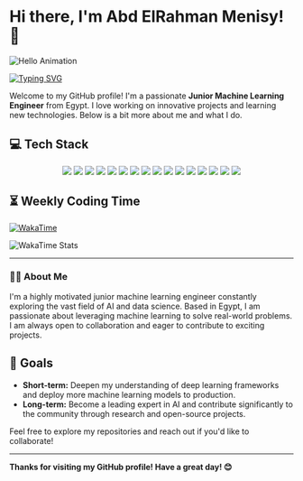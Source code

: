 # Hi there, I'm Abd ElRahman Menisy! 👋

![Hello Animation](https://media1.giphy.com/media/v1.Y2lkPTc5MGI3NjExY3Z0MTF1bXl2Z2JmZnF5Yng1ZnoxeDNxenU3OXl4eGYwOGRpY3EwMyZlcD12MV9naWZzX3NlYXJjaCZjdD1n/qgQUggAC3Pfv687qPC/200.webp)

[![Typing SVG](https://readme-typing-svg.herokuapp.com?font=Fira+Code&size=24&pause=1000&color=000000&width=435&lines=Machine+Learning+Engineer;Always+learning+new+things;Open+to+collaborations)](https://git.io/typing-svg)

Welcome to my GitHub profile! I'm a passionate **Junior Machine Learning Engineer** from Egypt. I love working on innovative projects and learning new technologies. Below is a bit more about me and what I do.

## 💻 Tech Stack

<p align="center">
  <img src="https://img.shields.io/badge/-HTML5-333333?style=flat&logo=html5">
  <img src="https://img.shields.io/badge/-CSS3-333333?style=flat&logo=css3">
  <img src="https://img.shields.io/badge/-Markdown-333333?style=flat&logo=markdown">
  <img src="https://img.shields.io/badge/-Tailwind%20CSS-333333?style=flat&logo=tailwind-css">
  <img src="https://img.shields.io/badge/-Sass-333333?style=flat&logo=sass">
  <img src="https://img.shields.io/badge/-React-333333?style=flat&logo=react">
  <img src="https://img.shields.io/badge/-Bootstrap-333333?style=flat&logo=bootstrap">
  <img src="https://img.shields.io/badge/-Figma-333333?style=flat&logo=figma">
  <img src="https://img.shields.io/badge/-Python-333333?style=flat&logo=python">
  <img src="https://img.shields.io/badge/-Java-333333?style=flat&logo=java">
  <img src="https://img.shields.io/badge/-C-333333?style=flat&logo=c">
  <img src="https://img.shields.io/badge/-C++-333333?style=flat&logo=c%2B%2B">
  <img src="https://img.shields.io/badge/-C%23-333333?style=flat&logo=c-sharp">
  <img src="https://img.shields.io/badge/-JavaScript-333333?style=flat&logo=javascript">
  <img src="https://img.shields.io/badge/-TypeScript-333333?style=flat&logo=typescript">
  <img src="https://img.shields.io/badge/-PHP-333333?style=flat&logo=php">
</p>

## ⏳ Weekly Coding Time

[![WakaTime](https://wakatime.com/badge/user/YOUR_USER_ID_HERE.svg)](https://wakatime.com/@YOUR_USER_ID_HERE)

![WakaTime Stats](https://wakatime.com/share/@YOUR_USER_ID_HERE/your-graph.svg)

---

### 🧑‍💻 About Me

I'm a highly motivated junior machine learning engineer constantly exploring the vast field of AI and data science. Based in Egypt, I am passionate about leveraging machine learning to solve real-world problems. I am always open to collaboration and eager to contribute to exciting projects.

## 🎯 Goals

- **Short-term:** Deepen my understanding of deep learning frameworks and deploy more machine learning models to production.
- **Long-term:** Become a leading expert in AI and contribute significantly to the community through research and open-source projects.

Feel free to explore my repositories and reach out if you'd like to collaborate!

---

**Thanks for visiting my GitHub profile! Have a great day! 😊**
